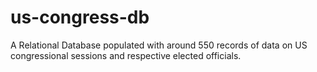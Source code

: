 # us-congress-db
A Relational Database populated with around 550 records of data on US congressional sessions and respective elected officials.
